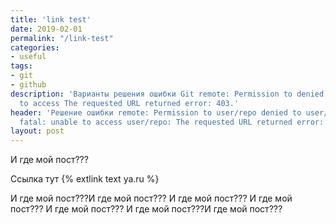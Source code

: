 ```yaml
---
title: 'link test'
date: 2019-02-01
permalink: "/link-test"
categories:
- useful
tags:
- git
- github
description: 'Варианты решения ошибки Git remote: Permission to denied to fatal: unable
  to access The requested URL returned error: 403.'
header: 'Решение ошибки remote: Permission to user/repo denied to user/other-repo.
  fatal: unable to access user/repo: The requested URL returned error: 403'
layout: post
---
```


И где мой пост???

[jekyll-docs]: https://jekyllrb.com/docs/home

Ссылка тут {% extlink text ya.ru %}

И где мой пост???И где мой пост???
И где мой пост???
И где мой пост???
И где мой пост???
И где мой пост???И где мой пост???
